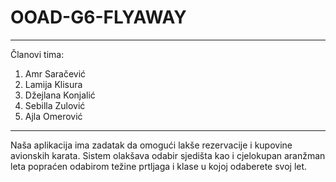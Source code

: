 # OOAD-G6-FLYAWAY
_______________________
Članovi tima:
1. Amr Saračević
2. Lamija Klisura
3. Džejlana Konjalić
4. Sebilla Zulović
5. Ajla Omerović

_________________________

Naša aplikacija ima zadatak da omogući lakše rezervacije i kupovine avionskih karata.
Sistem olakšava odabir sjedišta kao i cjelokupan aranžman leta popraćen odabirom težine prtljaga i klase u kojoj odaberete svoj let.


